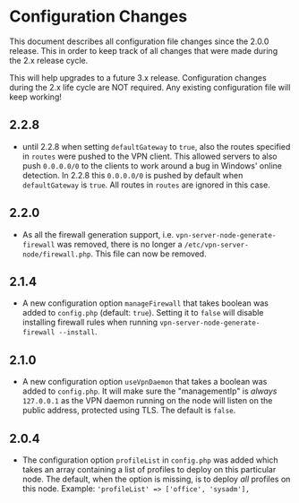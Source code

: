# Configuration Changes

This document describes all configuration file changes since the 2.0.0 release.
This in order to keep track of all changes that were made during the 2.x 
release cycle. 

This will help upgrades to a future 3.x release. Configuration changes during
the 2.x life cycle are NOT required. Any existing configuration file will keep
working!

## 2.2.8

- until 2.2.8 when setting `defaultGateway` to `true`, also the routes 
  specified in `routes` were pushed to the VPN client. This allowed servers to
  also push `0.0.0.0/0` to the clients to work around a bug in Windows' online
  detection. In 2.2.8 this `0.0.0.0/0` is pushed by default when 
  `defaultGateway` is `true`. All routes in `routes` are ignored in this case.
  
## 2.2.0

- As all the firewall generation support, i.e. 
  `vpn-server-node-generate-firewall`  was removed, there is no longer a 
  `/etc/vpn-server-node/firewall.php`. This file can now be removed.

## 2.1.4

- A new configuration option `manageFirewall` that takes boolean was added to 
  `config.php` (default: `true`). Setting it to `false` will disable installing 
  firewall rules when running `vpn-server-node-generate-firewall --install`.

## 2.1.0

- A new configuration option `useVpnDaemon` that takes a boolean was added to 
  `config.php`. It will make sure the "managementIp" is *always* `127.0.0.1` as 
  the VPN daemon running on the node will listen on the public address, 
  protected using TLS. The default is `false`.

## 2.0.4

- The configuration option `profileList` in `config.php` was added which takes 
  an array containing a list of profiles to deploy on this particular node. The 
  default, when the option is missing, is to deploy _all_ profiles on this 
  node. Example: `'profileList' => ['office', 'sysadm'],`
